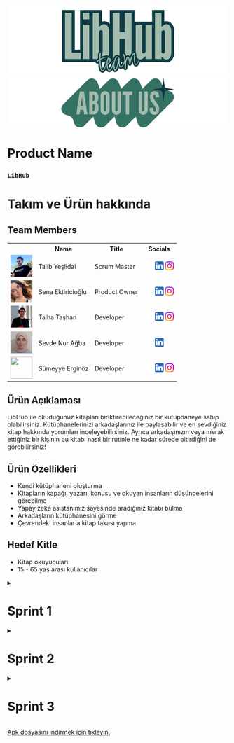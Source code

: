 <!DOCTYPE html>
<html lang="tr">
<head>
    <meta charset="UTF-8">
    <meta name="viewport" content="width=device-width, initial-scale=1.0">
</head>
<body>

<img src="readmeassets/teamlogo.png" alt="LibHub Team">
<img src="readmeassets/aboutus.png" alt="aboutus">

<h1>Product Name</h1>
<h3><code>LibHub</code></h3>

<h1>Takım ve Ürün hakkında</h1>
<h2>Team Members</h2>

<table>
    <tr>
        <th></th>
        <th>Name</th>
        <th>Title</th>
        <th>Socials</th>
    </tr>
    <tr>
        <td><img src="readmeassets/memberpics/talib.png" width="50" height="50" /></td>
        <td>Talib Yeşildal</td>
        <td>Scrum Master</td>
        <td>
            <a href="https://github.com/bavsimus" target="_blank"><img src="readmeassets/socials/github.png" width="20" height="20"/></a>
            <a href="https://www.linkedin.com/in/talibyesildal/" target="_blank"><img src="readmeassets/socials/linkedin.png" width="20" height="20" /></a>
            <a href="https://www.instagram.com/talibyesildal/" target="_blank"><img src="readmeassets/socials/instagram.png" width="20" height="20" /></a>
        </td>
    </tr>
    <tr>
        <td><img src="readmeassets/memberpics/sena.png" width="50" height="50" /></td>
        <td>Sena Ektiricioğlu</td>
        <td>Product Owner</td>
        <td>
            <a href="https://github.com/SenaEktr" target="_blank"><img src="readmeassets/socials/github.png" width="20" height="20"/></a>
            <a href="https://www.linkedin.com/in/sena-ektiricioğlu/" target="_blank"><img src="readmeassets/socials/linkedin.png" width="20" height="20" /></a>
            <a href="https://www.instagram.com/senaektiricioglu/" target="_blank"><img src="readmeassets/socials/instagram.png" width="20" height="20" /></a>
        </td>
    </tr>
    <tr>
        <td><img src="readmeassets/memberpics/talha.png" width="50" height="50" /></td>
        <td>Talha Taşhan</td>
        <td>Developer</td>
        <td>
            <a href="https://github.com/talhatashan" target="_blank"><img src="readmeassets/socials/github.png" width="20" height="20"/></a>
            <a href="https://www.linkedin.com/in/talhatashan" target="_blank"><img src="readmeassets/socials/linkedin.png" width="20" height="20" /></a>
            <a href="https://www.instagram.com/talhatashan/" target="_blank"><img src="readmeassets/socials/instagram.png" width="20" height="20" /></a>
        </td>
    </tr>
    <tr>
        <td><img src="readmeassets/memberpics/sevde.png" width="50" height="50" /></td>
        <td>Sevde Nur Ağba</td>
        <td>Developer</td>
        <td>
            <a href="https://github.com/sevdenuragba" target="_blank"><img src="readmeassets/socials/github.png" width="20" height="20"/></a>
            <a href="https://www.linkedin.com/in/sevdenuragba/" target="_blank"><img src="readmeassets/socials/linkedin.png" width="20" height="20" /></a>
        </td>
    </tr>
    <tr>
        <td><img src="readmeassets/memberpics/sümeyye.png" width="50" height="50" /></td>
        <td>Sümeyye Erginöz</td>
        <td>Developer</td>
        <td>
            <a href="https://github.com/sumeyyerginoz" target="_blank"><img src="readmeassets/socials/github.png" width="20" height="20"/></a>
            <a href="https://www.linkedin.com/in/sümeyye-erginöz-" target="_blank"><img src="readmeassets/socials/linkedin.png" width="20" height="20" /></a>
            <a href="https://www.instagram.com/sum_erginoz" target="_blank"><img src="readmeassets/socials/instagram.png" width="20" height="20" /></a>
        </td>
    </tr>
</table>

<h2>Ürün Açıklaması</h2>
<p>LibHub ile okuduğunuz kitapları biriktirebileceğiniz bir kütüphaneye sahip olabilirsiniz. Kütüphanelerinizi arkadaşlarınız ile paylaşabilir ve en sevdiğiniz kitap hakkında yorumları inceleyebilirsiniz. Ayrıca arkadaşınızın veya merak ettiğiniz bir kişinin bu kitabı nasıl bir rutinle ne kadar sürede bitirdiğini de görebilirsiniz!</p>

<h2>Ürün Özellikleri</h2>
<ul>
    <li>Kendi kütüphaneni oluşturma</li>
    <li>Kitapların kapağı, yazarı, konusu ve okuyan insanların düşüncelerini görebilme</li>
    <li>Yapay zeka asistanımız sayesinde aradığınız kitabı bulma</li>
    <li>Arkadaşların kütüphanesini görme</li>
    <li>Çevrendeki insanlarla kitap takası yapma</li>
</ul>

<h2>Hedef Kitle</h2>
<ul>
    <li>Kitap okuyucuları</li>
    <li>15 - 65 yaş arası kullanıcılar</li>
</ul>
<details>
<h2>Kanban</h2>
<img src="readmeassets/sprint1/kanban1.png" alt="Trello">
<hr>
    <summary><h1>Sprint 1</h1></summary>
  <details>
    <summary><h3>Sprint 1 - Ekran görüntüleri</h3></summary>
  <table style="width: 100%;">
    <tr>
      <td colspan="1" style="width: 25%;"><img src="readmeassets\sprint1/ss/login1.jpeg" style="max-width: 100%; height: auto;"></td>
      <td colspan="1" style="width: 25%;"><img src="readmeassets\sprint1/ss/login2.jpeg" style="max-width: 100%; height: auto;"></td>
      <td colspan="1" style="width: 25%;"><img src="readmeassets\sprint1/ss/login3.jpeg" style="max-width: 100%; height: auto;"></td>
      <td colspan="1" style="width: 25%;"><img src="readmeassets\sprint1/ss/hompage.jpeg" style="max-width: 100%; height: auto;"></td>
      <td colspan="1" style="width: 25%;"><img src="readmeassets\sprint1/ss/addbook.jpeg" style="max-width: 100%; height: auto;"></td>
      <td colspan="1" style="width: 25%;"><img src="readmeassets\sprint1/ss/adbook2.jpeg" style="max-width: 100%; height: auto;"></td>
      <td colspan="1" style="width: 25%;"><img src="readmeassets\sprint1/ss/bookscan.jpeg" style="max-width: 100%; height: auto;"></td>
      <td colspan="1" style="width: 25%;"><img src="readmeassets\sprint1/ss/yourlibhub.jpeg" style="max-width: 100%; height: auto;"></td>
  </table>
  </details> 

  - **Sprint Notları**:
    - User Story'ler product backlog hazırlandı.
    - Backlog'umuz ilk yapılacak story'lere göre düzenlenmiştir.
    - Story'ler yapılacak işlere (task'lere) bölünmüştür. Tasklar kendi içinde optional ve must şeklinde kontrol listeleriyle hazırlandı. Trello görüntüleri aşağıda paylaşıldı.
    - Backlog düzeni ve Story seçimleri: 
      - Backlog'umuz ilk yapılacak story'lere göre düzenlenmiştir. Sprint başına tahmin edilen puan sayısını geçmeyecek şekilde sıradan seçimler yapılmaktadır. Story başına çıkan tahmin puanı, toplam puanın yarısından az tutulmuştur.
  - **Sprint içinde tamamlanması tahmin edilen puan**: 100 puan.
  - **Puan tamamlama mantığı**: Toplamda proje boyunca tamamlanması gereken 320 puanlık backlog bulunmaktadır. 3 sprint'e bölündüğünde ilk sprint'in en azından 100 ile başlaması gerektiğine karar verildi.
  - **Daily Scrum**: Daily Scrum toplantıları Discord üzerinden yapılmaya devam etmekte, ayrıca WhatsApp üzerinden de iletişimdeyiz.
    - <img src="readmeassets\sprint1/discord1.png" style="max-width: 100%; height: auto;">
  - **Sprint Review**:
    - Katmanlı mimari çerçevesinde çalışılacaktır. Veritabanı oluşturması kullanıcı verileri ve kitap bilgileri için gerekli görülmüştür, bir sonraki sprint için planlandı. İlk sprint için gerekli görülen tasklar tamamlanmıştır, birbirleriyle bağlanabilir olmaları testi başarılı olmuştur fakat bağlantı işlemleri önümüzdeki sprinte planlanmıştır. Temel sayfalar ve fonksiyonlar oluşturulmuştur fakat elde edilen görüntü birbiriyle uyumlu hale getirilecektir.
  - **Sprint Retrospective:**
    - Takımın toplantı planlamaları gözden geçirilmeli katılım artmalı ve çakışmalar engellenmelidir.
  - **Other Notes**: N/A
  </details>


 <details>
    <summary><h1>Sprint 2</h1></summary>
  <details>
    <summary><h3>Sprint 2 - Ekran görüntüleri</h3></summary>
  <table style="width: 100%;">
    <tr>
      <td colspan="4" style="text-align: center;"><h2>Güncellenen Sayfalar</h2></td>
    </tr>
    <tr>
      <td colspan="1" style="width: 25%;"><img src="readmeassets\sprint2/ss1.png" style="max-width: 100%; height: auto;"></td>
      <td colspan="1" style="width: 25%;"><img src="readmeassets\sprint2/ss2.png" style="max-width: 100%; height: auto;"></td>
      <td colspan="1" style="width: 25%;"><img src="readmeassets\sprint2/ss3.png" style="max-width: 100%; height: auto;"></td>
      <td colspan="1" style="width: 25%;"><img src="readmeassets\sprint2/ss4.png" style="max-width: 100%; height: auto;"></td>
      <td colspan="1" style="width: 25%;"><img src="readmeassets\sprint2/ss5.png" style="max-width: 100%; height: auto;"></td>
  </table>
  </details> 

  <details>
    <summary><h3>Sprint 2 - Sprint Board</h3></summary>
    <img src="readmeassets\sprint2/trello.png" style="max-width: 100%; height: auto;">
  </details>

  - **Sprint Notları**:
    - Kullanıcı üzerine çalışmalar gerçekleştirildi.
  - **Sprint içinde tamamlanması tahmin edilen puan**: 100 puan.
  - **Puan tamamlama mantığı**: Toplamda proje boyunca tamamlanması gereken 320 puanlık backlog bulunmaktadır. 4 sprint'e bölündüğünde ikinci sprint'te 100 puan tamamlanmasına karar verildi.
  - **Daily Scrum**: Daily Scrum toplantıları Discord üzerinden yapılmaya devam etmekte, ayrıca WhatsApp üzerinden de iletişimdeyiz.
  - **Sprint Review**:
    - İkinci sprint için gerekli görülen tasklar büyük oranda tamamlanmıştır.
    - Tamamlanan taskların bağlantı işlemleri tamamlanmıştır.
    - Ara sayfalar ve fonksiyonlar oluşturulmuştur fakat elde edilen görüntü birbiriyle uyumlu hale getirilecektir.
  - **Sprint Retrospective:**
    - Ekip üyelerinin iletişimini güçlendirmesi gerekmektedir.
    - Tamamlanan taskların sayısı arttırılmalıdır.
  - **Other Notes**: N/A

  <details>
    <summary><h3>Daily Scrum Ekran görüntüleri</h3></summary>
  <table style="width: 100%;">
    <tr>
      <td colspan="4" style="text-align: center;"><h2>Güncellenen Sayfalar</h2></td>
    </tr>
    <tr>
      <td colspan="1" style="width: 25%;"><img src="readmeassets\sprint2/wp1.png" style="max-width: 100%; height: auto;"></td>
      <td colspan="1" style="width: 25%;"><img src="readmeassets\sprint2/wp3.png" style="max-width: 100%; height: auto;"></td>
      <td colspan="1" style="width: 25%;"><img src="readmeassets\sprint2/wp4.png" style="max-width: 100%; height: auto;"></td>
  </table>
  </details> 
  </details>

<details>
  <summary><h1>Sprint 3</h1></summary>

<details>
  <summary><h2>Sprint 3 - Kanban</h2></summary>
  <img src="readmeassets/sprint3/kanban1.png" alt="Trello">
  <img src="readmeassets/sprint3/kanban2.png" alt="Trello">
  <img src="readmeassets/sprint3/kanban3.png" alt="Trello">
</details>

<details>
    <summary><h3>Sprint 3 - Ekran görüntüleri</h3></summary>
  <table style="width: 100%;">
    <tr>
      <td colspan="1" style="width: 25%;"><img src="readmeassets\sprint3/ss1.png" style="max-width: 100%; height: auto;"></td>
      <td colspan="1" style="width: 25%;"><img src="readmeassets\sprint3/ss2.png" style="max-width: 100%; height: auto;"></td>
      <td colspan="1" style="width: 25%;"><img src="readmeassets\sprint3/ss3.png" style="max-width: 100%; height: auto;"></td>
      <td colspan="1" style="width: 25%;"><img src="readmeassets\sprint3/ss4.png" style="max-width: 100%; height: auto;"></td>
      <td colspan="1" style="width: 25%;"><img src="readmeassets\sprint3/ss5.png" style="max-width: 100%; height: auto;"></td>
      <td colspan="1" style="width: 25%;"><img src="readmeassets\sprint3/ss6.png" style="max-width: 100%; height: auto;"></td>
      <td colspan="1" style="width: 25%;"><img src="readmeassets\sprint3/ss7.png" style="max-width: 100%; height: auto;"></td>
      <td colspan="1" style="width: 25%;"><img src="readmeassets\sprint3/ss8.png" style="max-width: 100%; height: auto;"></td>
      <td colspan="1" style="width: 25%;"><img src="readmeassets\sprint3/ss9.png" style="max-width: 100%; height: auto;"></td>
  </table>
  </details> 

  <details>
    <summary><h3>Sprint 3 - Firebase görüntüleri</h3></summary>
  <table style="width: 100%;">
    <tr>
      <td colspan="1" style="width: 25%;"><img src="readmeassets\sprint3/fb1.png" style="max-width: 100%; height: auto;"></td>
      <td colspan="1" style="width: 25%;"><img src="readmeassets\sprint3/fb2.png" style="max-width: 100%; height: auto;"></td>
      <td colspan="1" style="width: 25%;"><img src="readmeassets\sprint3/fb3.png" style="max-width: 100%; height: auto;"></td>
      <td colspan="1" style="width: 25%;"><img src="readmeassets\sprint3/fb4.png" style="max-width: 100%; height: auto;"></td>
      <td colspan="1" style="width: 25%;"><img src="readmeassets\sprint3/fb5.png" style="max-width: 100%; height: auto;"></td>
  </table>
  </details>

- **Sprint Notları**:
    - Firebase kullanıcı ve kitap konfigürasyonları yapıldı, her kulllanıcının kendi favori kitaplarını ve okuduğu kitapları kaydetmek için gerekli dökümanlar ve koleksiyonlar uygulama tarafından otomatik oluşturuluyor.
    - Ui güncellemeleri yapıldı, genel olarak uygulamanın görünüşünde büyük değişiklikler yapıldı. İşlevsellik için hazırlanmış arayüz yerini konforlu bir arayüze bıraktı.
    - Önceki sprintlerde gözden kaçan ufak detaylar giderildi.
    - Anasayfa için o günlerde populer kitaplar ve arkadaşların yeni kitapları özellikleri eklendi.
    - Kitapların üzerine tıklandığında bilgilerini ve kendi kütüphanene ekle butonunu içeren bir baloncuk eklendi.
    - Add sayfasında bütün kitaplar gözükmekte, üst bölüme search bar eklenerek karışıklık giderildi bu sayede kitaplarınızı rahatlıkla kütüphanenize ekleyebilirsiniz.
    - Personal Lib bölümünde bütünlüğü korumak adına Add bölümüyle benzer UI hazırlandı. Aynı şekilde üst kısımda kendi kütüphaneniz içinde arama yapabileceğiniz bir search bar yerleştirdik. Ne kadar çok kitap o kadar çok bilgi!
    - Profil bölümünde en çok okuduğunuz kategoriyi, kullanıcı bilgilerinizi ve favori 5 kitabınızı görebilirsiniz.
    - Kitap takaslamaya ne dersin? :smiley:
  - **Sprint içinde tamamlanması tahmin edilen puan**: 120 puan.
  - **Puan tamamlama mantığı**: 
    - Toplamda proje boyunca tamamlanması gereken 320 puanlık backlog bulunmaktadır. 3.sprint için 120 puan tamamlanmasına karar verildi.
  - **Daily Scrum**: 
    - Daily Scrum toplantıları Discord üzerinden yapılmaya devam etmekte, ayrıca WhatsApp üzerinden de iletişimdeyiz.
  - **Sprint Review**:
    - Üçüncü sprint için gerekli görülen tasklar tamamlanmıştır.
    - Tamamlanan taskların bağlantı işlemleri tamamlanmıştır.
    - Ürün görünüş ve fonksiyonalite olarak kullanıcıya sunulmaya hazırdır.
  - **Sprint Retrospective:**
    - Bootcamp sonlanmış olsa bile devamında eklemek istediğimiz ve daha önceden konuşup yetiştiremediğimiz özelliklerin eklenmesi değerlendirilmiştir.

  <details>
    <summary><h3>Daily Scrum Ekran görüntüleri</h3></summary>
  <table style="width: 100%;">
    <tr>
      <td colspan="1" style="width: 25%;"><img src="readmeassets\sprint3/dailys.png" style="max-width: 100%; height: auto;"></td>
      <td colspan="1" style="width: 25%;"><img src="readmeassets\sprint3/dailys1.png" style="max-width: 100%; height: auto;"></td>
      <td colspan="1" style="width: 25%;"><img src="readmeassets\sprint3/dailys3.png" style="max-width: 100%; height: auto;"></td>
      <td colspan="1" style="width: 25%;"><img src="readmeassets\sprint3/dailys4.png" style="max-width: 100%; height: auto;"></td>
  </table>
  </details>
</details>

<a href="https://www.w3schools.com/">Apk dosyasını indirmek için tıklayın.</a>
</body>
</html>
